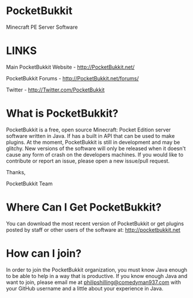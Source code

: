 PocketBukkit
============

Minecraft PE Server Software

LINKS
============
Main PocketBukkit Website - http://PocketBukkit.net/

PocketBukkit Forums - http://PocketBukkit.net/forums/

Twitter - http://Twitter.com/PocketBukkit

What is PocketBukkit?
============

PocketBukkit is a free, open source Minecraft: Pocket Edition server software written in Java.  If has a built in API that
can be used to make plugins.  At the moment, PocketBukkit is still in development and may be glitchy.  New versions of the 
software will only be released when it doesn't cause any form of crash on the developers machines.  If you would like to 
contribute or report an issue, please open a new issue/pull request.

Thanks,

PocketBukkit Team

Where Can I Get PocketBukkit?
============

You can download the most recent version of PocketBukkit or get plugins posted by staff or other users of the software at: http://pocketbukkit.net

How can I join?
============

In order to join the PocketBukkit organization, you must know Java enough to be able to help in a way that is productive.  If you know enough Java and want to join, please email me at philipshilling@comedyman937.com with your GitHub username and a little about your experience in Java.
